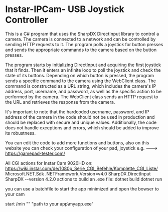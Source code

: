 # Instar-IPCam- USB Joystick Controller
This is a C# program that uses the SharpDX DirectInput library to control a camera. 
The camera is connected to a network and can be controlled by sending HTTP requests to it. 
The program polls a joystick for button presses and sends the appropriate commands to the camera based on the button presses.

The program starts by initializing DirectInput and acquiring the first joystick that it finds. 
Then it enters an infinite loop to poll the joystick and check the state of its buttons. 
Depending on which button is pressed, the program sends a specific command to the camera using the WebClient class. 
The command is constructed as a URL string, which includes the camera's IP address, port, username, and password, 
as well as the specific action to be performed by the camera. 
The WebClient class sends an HTTP request to the URL and retrieves the response from the camera.

It's important to note that the hardcoded username, password, 
and IP address of the camera in the code should not be used in production and should be replaced with secure and unique values. 
Additionally, the code does not handle exceptions and errors, which should be added to improve its robustness.

You can edit the code to add more functions and buttons, also on this website you can check your configuration of your pad, joystick e.g. 
---> https://gamepad-tester.com/

All CGI actions for Instar Cam 9020HD on: https://wiki.instar.com/de/1080p_Serie_CGI_Befehle/Komplette_CGI_Liste/
Microsoft.NET.Sdk
.NETFramework,Version=v4.0
SharpDX.DirectInput
SharpDX --version 4.2.0
actions to build an .exe file:
dotnet build
dotnet run

you can use a batchfile to start the app minimized and open the bowser to your cam

start /min "" "path to your app\myapp.exe" 
